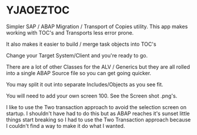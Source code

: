 # YJAOEZTOC
Simpler SAP / ABAP Migration / Transport of Copies utility.
This app makes working with TOC's and Transports less error prone.

It also makes it easier to build / merge task objects into TOC's

Change your Target System/Client and you're ready to go.

There are a lot of other Classes for the ALV / Generics but they
are all rolled into a single ABAP Source file so you can get going
quicker.

You may split it out into separate Includes/Objects as you see fit.

You will need to add your own screen 100.  See the Screen shot .png's.

I like to use the Two transaction approach to avoid the selection screen
on startup.  I shouldn't have had to do this but as ABAP reaches it's
sunset little things start breaking so I had to use the Two Transaction
approach because I couldn't find a way to make it do what I wanted.
